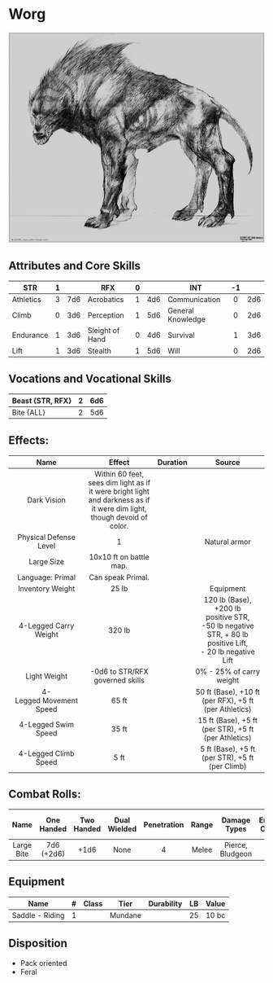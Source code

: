 # Worg

![alt_text](Worg.png)

## Attributes and Core Skills

| STR       |   1   |       | RFX             |   0   |       | INT               |  -1   |       |
| --------- | :---: | :---: | --------------- | :---: | :---: | ----------------- | :---: | :---: |
| Athletics |   3   |  7d6  | Acrobatics      |   1   |  4d6  | Communication     |   0   |  2d6  |
| Climb     |   0   |  3d6  | Perception      |   1   |  5d6  | General Knowledge |   0   |  2d6  |
| Endurance |   1   |  3d6  | Sleight of Hand |   0   |  4d6  | Survival          |   1   |  3d6  |
| Lift      |   1   |  3d6  | Stealth         |   1   |  5d6  | Will         |   0   |  2d6  |

## Vocations and Vocational Skills

| Beast {STR, RFX} |   2   |  6d6  |
| ---------------- | :---: | :---: |
| Bite {ALL}       |   2   |  5d6  |

## Effects:

|          Name           |                                                            Effect                                                            | Duration |                                                                  Source                                                                  |
| :---------------------: | :--------------------------------------------------------------------------------------------------------------------------: | :------: | :--------------------------------------------------------------------------------------------------------------------------------------: |
|       Dark Vision       | Within 60 feet, sees dim light as if it were bright light<br />and darkness as if it were dim light, though devoid of color. |          |                                                                                                                                          |
| Physical Defense Level  |                                                              1                                                               |          |                                                              Natural armor                                                               |
|       Large Size        |                                                   10x10 ft on battle map.                                                    |          |                                                                                                                                          |
|    Language: Primal     |                                                      Can speak Primal.                                                       |          |                                                                                                                                          |
|    Inventory Weight     |                                                            25 lb                                                             |          |                                                                Equipment                                                                 |
|  4-Legged Carry Weight  |                                                            320 lb                                                            |          | 120 lb (Base), +200 lb positive STR,<br />-50 lb negative STR, + 80 lb positive Lift,<br />- 20 lb negative Lift |
|      Light Weight       |                                               -0d6 to STR/RFX governed skills                                                |          |                                                         0% - 25% of carry weight                                                         |
| 4-Legged Movement Speed |                                                            65 ft                                                             |          |                                          50 ft (Base), +10 ft (per RFX), +5 ft (per Athletics)                                           |
|   4-Legged Swim Speed   |                                                            35 ft                                                             |          |                                           15 ft (Base), +5 ft (per STR), +5 ft (per Athletics)                                           |
|  4-Legged Climb Speed   |                                                             5 ft                                                             |          |                                             5 ft (Base), +5 ft (per STR), +5 ft (per Climb)                                              |

## Combat Rolls:

|    Name    | One<br />Handed | Two<br />Handed | Dual<br />Wielded | Penetration | Range | Damage<br />Types | Engageable<br />Opponents | Area Of<br />Effect | Resource<br />Class |
| :--------: | :-------------: | :-------------: | :---------------: | :---------: | :---: | :---------------: | :-----------------------: | :-----------------: | :-----------------: |
| Large Bite | 7d6<br />(+2d6) |      +1d6       |       None        |      4      | Melee | Pierce, Bludgeon  |             2             |                     |                     |

## Equipment

| Name            |   #   | Class |  Tier   | Durability |  LB   | Value |
| --------------- | :---: | :---: | :-----: | :--------: | :---: | :---: |
| Saddle - Riding |   1   |   | Mundane |            |  25   | 10 bc |

## Disposition

- Pack oriented
- Feral

